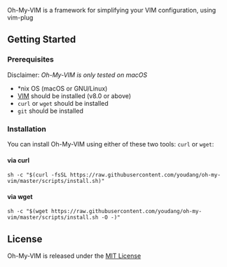 Oh-My-VIM is a framework for simplifying your VIM configuration, using vim-plug

## Getting Started

### Prerequisites

Disclaimer: *Oh-My-VIM is only tested on macOS*

- *nix OS (macOS or GNU/Linux)
- [VIM](http://www.vim.org/) should be installed (v8.0 or above)
- `curl` or `wget` should be installed
- `git` should be installed

### Installation

You can install Oh-My-VIM using either of these two tools: `curl` or `wget`:

#### via curl

```
sh -c "$(curl -fsSL https://raw.githubusercontent.com/youdang/oh-my-vim/master/scripts/install.sh)"
```

#### via wget

```
sh -c "$(wget https://raw.githubusercontent.com/youdang/oh-my-vim/master/scripts/install.sh -O -)"
```

## License

Oh-My-VIM is released under the [MIT License](https://github.com/youdang/oh-my-vim/blob/master/LICENSE)

